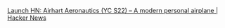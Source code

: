 
[Launch HN: Airhart Aeronautics (YC S22) – A modern personal airplane | Hacker News](https://news.ycombinator.com/item?id=41163382)
